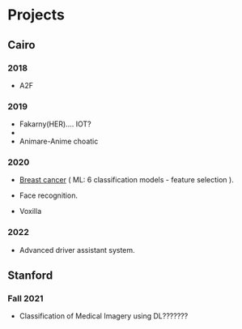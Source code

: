 # Projects

## Cairo
### 2018 
* A2F

### 2019
* Fakarny(HER).... IOT?
* <it/>
* Animare-Anime choatic

### 2020
* [Breast cancer](https://www.youtube.com/watch?v=30t3GSGFOHg&ab_channel=CSEZUCourses) ( ML: 6 classification models - feature selection ).
* Face recognition.

* Voxilla

### 2022
* Advanced driver assistant system.

## Stanford
### Fall 2021
* Classification of Medical Imagery using DL???????
